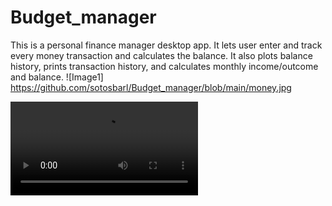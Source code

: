 # Budget_manager

This is a personal finance manager desktop app. 
It lets user enter and track every money transaction and calculates the balance. 
It also plots balance history, prints transaction history, and calculates monthly income/outcome and balance.
![Image1] https://github.com/sotosbarl/Budget_manager/blob/main/money.jpg

![Video]((https://github.com/sotosbarl/Budget_manager/blob/main/Budget%20Management%20App%202023-10-23%2018-13-41.mp4)https://github.com/sotosbarl/Budget_manager/blob/main/Budget%20Management%20App%202023-10-23%2018-13-41.mp4)


